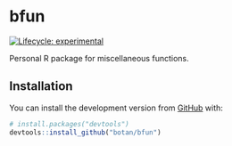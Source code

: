 
<!-- README.md is generated from README.Rmd. Please edit that file -->

# bfun

<!-- badges: start -->

[![Lifecycle:
experimental](https://img.shields.io/badge/lifecycle-experimental-orange.svg)](https://lifecycle.r-lib.org/articles/stages.html#experimental)
<!-- badges: end -->

Personal R package for miscellaneous functions.

## Installation

You can install the development version from
[GitHub](https://github.com/) with:

``` r
# install.packages("devtools")
devtools::install_github("botan/bfun")
```
